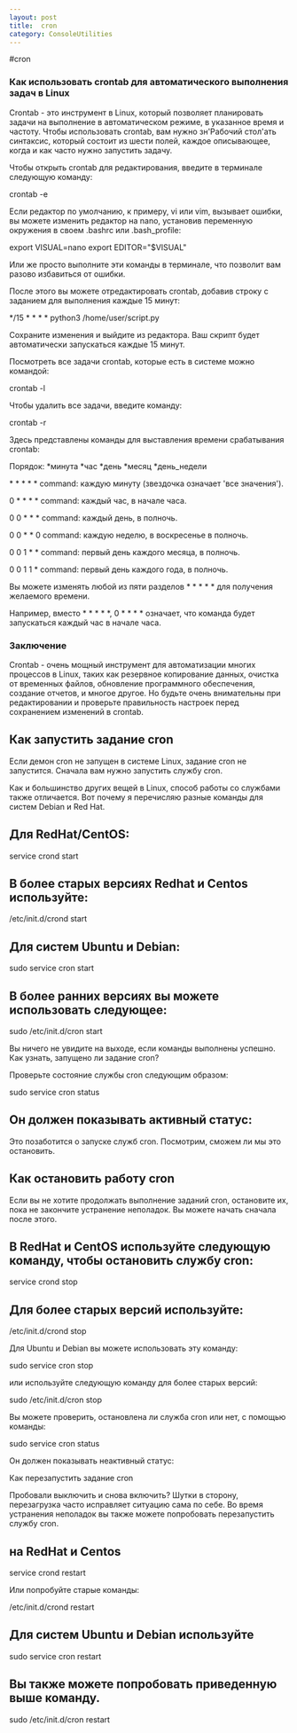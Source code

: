 ```yaml
---
layout: post
title:  cron
category: ConsoleUtilities
---
```


#cron

### Как использовать crontab для автоматического выполнения задач в Linux

Crontab - это инструмент в Linux, который позволяет планировать задачи на выполнение в автоматическом режиме, в указанное время и частоту. Чтобы использовать crontab, вам нужно зн'Рабочий стол'ать синтаксис, который состоит из шести полей, каждое описывающее, когда и как часто нужно запустить задачу.

Чтобы открыть crontab для редактирования, введите в терминале следующую команду:

crontab -e

Если редактор по умолчанию, к примеру, vi или vim, вызывает ошибки, вы можете изменить редактор на nano, установив переменную окружения в своем .bashrc или .bash_profile:

export VISUAL=nano
export EDITOR="$VISUAL"

Или же просто выполните эти команды в терминале, что позволит вам разово избавиться от ошибки.

После этого вы можете отредактировать crontab, добавив строку с заданием для выполнения каждые 15 минут:

*/15 * * * * python3 /home/user/script.py

Сохраните изменения и выйдите из редактора. Ваш скрипт будет автоматически запускаться каждые 15 минут.

Посмотреть все задачи crontab, которые есть в системе можно командой:

crontab -l

Чтобы удалить все задачи, введите команду:

crontab -r

Здесь представлены команды для выставления времени срабатывания crontab:

Порядок: *минута *час *день *месяц *день_недели


 \* * * * * command: каждую минуту (звездочка означает 'все значения').

 0 * * * * command: каждый час, в начале часа.

 0 0 * * * command: каждый день, в полночь.

 0 0 * * 0 command: каждую неделю, в воскресенье в полночь.

 0 0 1 * * command: первый день каждого месяца, в полночь.

 0 0 1 1 * command: первый день каждого года, в полночь.

Вы можете изменять любой из пяти разделов * * * * * для получения желаемого времени.

 Например, вместо * * * * *, 0 * * * * означает, что команда будет запускаться каждый час в начале часа.

### Заключение

Crontab - очень мощный инструмент для автоматизации многих процессов в Linux, таких как резервное копирование данных, очистка от временных файлов, обновление программного обеспечения, создание отчетов, и многое другое. Но будьте очень внимательны при редактировании и проверьте правильность настроек перед сохранением изменений в crontab.

## Как запустить задание cron

Если демон cron не запущен в системе Linux, задание cron не запустится. Сначала вам нужно запустить службу cron.

Как и большинство других вещей в Linux, способ работы со службами также отличается. Вот почему я перечисляю разные команды для систем Debian и Red Hat.

## Для RedHat/CentOS:

service crond start

## В более старых версиях Redhat и Centos используйте:

/etc/init.d/crond start

## Для систем Ubuntu и Debian:

sudo service cron start

## В более ранних версиях вы можете использовать следующее:

sudo /etc/init.d/cron start

Вы ничего не увидите на выходе, если команды выполнены успешно. Как узнать, запущено ли задание cron? 

Проверьте состояние службы cron следующим образом:

sudo service cron status

## Он должен показывать активный статус:

Это позаботится о запуске служб cron. Посмотрим, сможем ли мы это остановить.

## Как остановить работу cron

Если вы не хотите продолжать выполнение заданий cron, остановите их, пока не закончите устранение неполадок. Вы можете начать сначала после этого.

## В RedHat и CentOS используйте следующую команду, чтобы остановить службу cron:

service crond stop

## Для более старых версий используйте:

/etc/init.d/crond stop

Для Ubuntu и Debian вы можете использовать эту команду:

sudo service cron stop

или используйте следующую команду для более старых версий:

sudo /etc/init.d/cron stop

Вы можете проверить, остановлена ​​ли служба cron или нет, с помощью команды:

sudo service cron status

Он должен показывать неактивный статус:

Как перезапустить задание cron

Пробовали выключить и снова включить? Шутки в сторону, перезагрузка часто исправляет ситуацию сама по себе. Во время устранения неполадок вы также можете попробовать перезапустить службу cron.

## на RedHat и Centos

service crond restart

Или попробуйте старые команды:

/etc/init.d/crond restart

## Для систем Ubuntu и Debian используйте

sudo service cron restart

## Вы также можете попробовать приведенную выше команду.

sudo /etc/init.d/cron restart